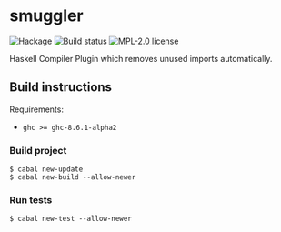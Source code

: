 # smuggler

[![Hackage](https://img.shields.io/hackage/v/smuggler.svg)](https://hackage.haskell.org/package/smuggler)
[![Build status](https://secure.travis-ci.org/kowainik/smuggler.svg)](https://travis-ci.org/kowainik/smuggler)
[![MPL-2.0 license](https://img.shields.io/badge/license-MPL--2.0-blue.svg)](https://github.com/kowainik/smuggler/blob/master/LICENSE)

Haskell Compiler Plugin which removes unused imports automatically.

## Build instructions

Requirements:

* `ghc >= ghc-8.6.1-alpha2`

### Build project

```shell
$ cabal new-update
$ cabal new-build --allow-newer
```

### Run tests

```shel
$ cabal new-test --allow-newer
```
